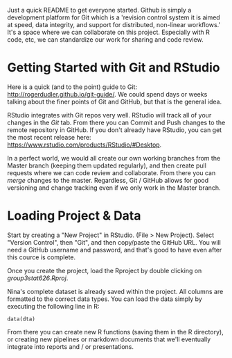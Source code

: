 Just a quick README to get everyone started. Github is simply a development
platform for Git which is a 'revision control system it is aimed at speed,
data integrity, and support for distributed, non-linear workflows.' It's a
space where we can collaborate on this project. Especially with R code, etc,
we can standardize our work for sharing and code review.

# Getting Started with Git and RStudio

Here is a quick (and to the point) guide to Git: http://rogerdudler.github.io/git-guide/.
We could spend days or weeks talking about the finer points of Git and GitHub, but
that is the general idea.

RStudio integrates with Git repos very well. RStudio will track all of your changes
in the *Git* tab. From there you can Commit and Push changes to the remote repository
in GitHub. If you don't already have RStudio, you can get the most recent release here:
https://www.rstudio.com/products/RStudio/#Desktop.

In a perfect world, we would all create our own working branches from the Master branch 
(keeping them updated regularly), and then create pull requests where we can
code review and collaborate. From there you can *merge* changes to the master. Regardless,
Git / GitHub allows for good versioning and change tracking even if we only work in the Master branch.

# Loading Project & Data

Start by creating a "New Project" in RStudio. (File > New Project). Select "Version
Control", then "Git", and then copy/paste the GitHub URL. You will need a GitHub
username and password, and that's good to have even after this cource is complete.

Once you create the project, load the Rproject by double clicking on *group3stat626.Rproj*.

Nina's complete dataset is already saved within the project. All columns are
formatted to the correct data types. You can load the data simply by executing 
the following line in R:

```
data(dta)
```

From there you can create new R functions (saving them in the R directory), or
creating new pipelines or markdown documents that we'll eventually integrate into
reports and / or presentations.




  
  
